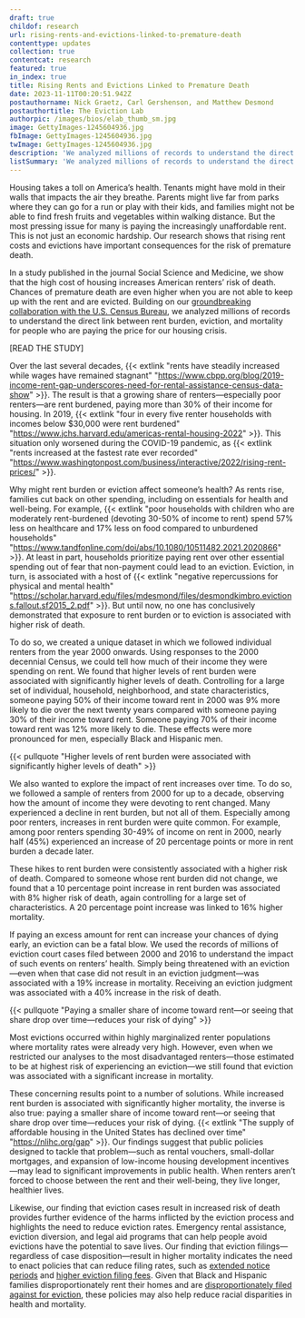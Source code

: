 ```yaml
---
draft: true
childof: research
url: rising-rents-and-evictions-linked-to-premature-death
contenttype: updates
collection: true
contentcat: research
featured: true
in_index: true
title: Rising Rents and Evictions Linked to Premature Death
date: 2023-11-11T00:20:51.942Z
postauthorname: Nick Graetz, Carl Gershenson, and Matthew Desmond
postauthortitle: The Eviction Lab
authorpic: /images/bios/elab_thumb_sm.jpg
image: GettyImages-1245604936.jpg
fbImage: GettyImages-1245604936.jpg
twImage: GettyImages-1245604936.jpg
description: 'We analyzed millions of records to understand the direct link between rent burden, eviction, and mortality. Our research shows that rising rent costs and evictions have important consequences for the risk of premature death.'
listSummary: 'We analyzed millions of records to understand the direct link between rent burden, eviction, and mortality. Our research shows that rising rent costs and evictions have important consequences for the risk of premature death.'
---
```


<span class="dropcap green">H</span>ousing takes a toll on America’s health. Tenants might have mold in their walls that impacts the air they breathe. Parents might live far from parks where they can go for a run or play with their kids, and families might not be able to find fresh fruits and vegetables within walking distance. But the most pressing issue for many is paying the increasingly unaffordable rent. This is not just an economic hardship. Our research shows that rising rent costs and evictions have important consequences for the risk of premature death.

In a study published in the journal Social Science and Medicine, we show that the high cost of housing increases American renters’ risk of death. Chances of premature death are even higher when you are not able to keep up with the rent and are evicted. Building on our [groundbreaking collaboration with the U.S. Census Bureau](https://evictionlab.org/who-is-evicted-in-america/), we analyzed millions of records to understand the direct link between rent burden, eviction, and mortality for people who are paying the price for our housing crisis.

[READ THE STUDY]

<!-- {{< researchpaperlink "Beyond Gentrification: Housing Loss, Poverty, and the Geography of Displacement" "https://doi.org/10.1093/sf/soad123" "Peter Hepburn, Renee Louis, and Matthew Desmond" "social-forces.jpg" "Open Access Preprint" "https://osf.io/preprints/socarxiv/pyfa8/" >}} -->

Over the last several decades, {{< extlink "rents have steadily increased while wages have remained stagnant" "https://www.cbpp.org/blog/2019-income-rent-gap-underscores-need-for-rental-assistance-census-data-show" >}}. The result is that a growing share of renters—especially poor renters—are rent burdened, paying more than 30% of their income for housing. In 2019, {{< extlink "four in every five renter households with incomes below $30,000 were rent burdened" "https://www.jchs.harvard.edu/americas-rental-housing-2022" >}}. This situation only worsened during the COVID-19 pandemic, as {{< extlink "rents increased at the fastest rate ever recorded" "https://www.washingtonpost.com/business/interactive/2022/rising-rent-prices/" >}}. 

Why might rent burden or eviction affect someone’s health? As rents rise, families cut back on other spending, including on essentials for health and well-being. For example, {{< extlink "poor households with children who are moderately rent-burdened (devoting 30-50% of income to rent) spend 57% less on healthcare and 17% less on food compared to unburdened households" "https://www.tandfonline.com/doi/abs/10.1080/10511482.2021.2020866" >}}. At least in part, households prioritize paying rent over other essential spending out of fear that non-payment could lead to an eviction. Eviction, in turn, is associated with a host of {{< extlink "negative repercussions for physical and mental health" "https://scholar.harvard.edu/files/mdesmond/files/desmondkimbro.evictions.fallout.sf2015_2.pdf" >}}. But until now, no one has conclusively demonstrated that exposure to rent burden or to eviction is associated with higher risk of death. 

To do so, we created a unique dataset in which we followed individual renters from the year 2000 onwards. Using responses to the 2000 decennial Census, we could tell how much of their income they were spending on rent. We found that higher levels of rent burden were associated with significantly higher levels of death. Controlling for a large set of individual, household, neighborhood, and state characteristics, someone paying 50% of their income toward rent in 2000 was 9% more likely to die over the next twenty years compared with someone paying 30% of their income toward rent. Someone paying 70% of their income toward rent was 12% more likely to die. These effects were more pronounced for men, especially Black and Hispanic men. 

{{< pullquote "Higher levels of rent burden were associated with significantly higher levels of death" >}}

We also wanted to explore the impact of rent increases over time. To do so, we followed a sample of renters from 2000 for up to a decade, observing how the amount of income they were devoting to rent changed. Many experienced a decline in rent burden, but not all of them. Especially among poor renters, increases in rent burden were quite common. For example, among poor renters spending 30-49% of income on rent in 2000, nearly half (45%) experienced an increase of 20 percentage points or more in rent burden a decade later.

These hikes to rent burden were consistently associated with a higher risk of death. Compared to someone whose rent burden did not change, we found that a 10 percentage point increase in rent burden was associated with 8% higher risk of death, again controlling for a large set of characteristics. A 20 percentage point increase was linked to 16% higher mortality. 

If paying an excess amount for rent can increase your chances of dying early, an eviction can be a fatal blow. We used the records of millions of eviction court cases filed between 2000 and 2016 to understand the impact of such events on renters’ health. Simply being threatened with an eviction—even when that case did not result in an eviction judgment—was associated with a 19% increase in mortality. Receiving an eviction judgment was associated with a 40% increase in the risk of death. 

{{< pullquote "Paying a smaller share of income toward rent—or seeing that share drop over time—reduces your risk of dying" >}}

Most evictions occurred within highly marginalized renter populations where mortality rates were already very high. However, even when we restricted our analyses to the most disadvantaged renters—those estimated to be at highest risk of experiencing an eviction—we still found that eviction was associated with a significant increase in mortality.

These concerning results point to a number of solutions. While increased rent burden is associated with significantly higher mortality, the inverse is also true: paying a smaller share of income toward rent—or seeing that share drop over time—reduces your risk of dying. {{< extlink "The supply of affordable housing in the United States has declined over time" "https://nlihc.org/gap" >}}. Our findings suggest that public policies designed to tackle that problem—such as rental vouchers, small-dollar mortgages, and expansion of low-income housing development incentives—may lead to significant improvements in public health. When renters aren’t forced to choose between the rent and their well-being, they live longer, healthier lives. 

Likewise, our finding that eviction cases result in increased risk of death provides further evidence of the harms inflicted by the eviction process and highlights the need to reduce eviction rates. Emergency rental assistance, eviction diversion, and legal aid programs that can help people avoid evictions have the potential to save lives. Our finding that eviction filings—regardless of case disposition—result in higher mortality indicates the need to enact policies that can reduce filing rates, such as [extended notice periods](https://evictionlab.org/new-eviction-data-2022/) and [higher eviction filing fees](https://evictionlab.org/tenants-pay-for-cheap-evictions/). Given that Black and Hispanic families disproportionately rent their homes and are [disproportionately filed against for eviction](https://evictionlab.org/who-is-evicted-in-america/), these policies may also help reduce racial disparities in health and mortality.
